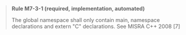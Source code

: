 > **Rule M7-3-1 (required, implementation, automated)**
>
> The global namespace shall only contain main, namespace
> declarations and extern "C" declarations.
> See MISRA C++ 2008 [7]
